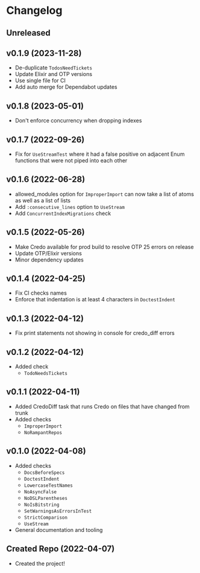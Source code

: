 # Changelog

## Unreleased

## v0.1.9 (2023-11-28)

- De-duplicate `TodosNeedTickets`
- Update Elixir and OTP versions
- Use single file for CI
- Add auto merge for Dependabot updates

## v0.1.8 (2023-05-01)

- Don't enforce concurrency when dropping indexes

## v0.1.7 (2022-09-26)

- Fix for `UseStreamTest` where it had a false positive on adjacent Enum functions that were not piped into each other

## v0.1.6 (2022-06-28)

- allowed_modules option for `ImproperImport` can now take a list of atoms as well as a list of lists
- Add `:consecutive_lines` option to `UseStream`
- Add `ConcurrentIndexMigrations` check

## v0.1.5 (2022-05-26)

- Make Credo available for prod build to resolve OTP 25 errors on release
- Update OTP/Elixir versions
- Minor dependency updates

## v0.1.4 (2022-04-25)

- Fix CI checks names
- Enforce that indentation is at least 4 characters in `DoctestIndent`

## v0.1.3 (2022-04-12)

- Fix print statements not showing in console for credo_diff errors

## v0.1.2 (2022-04-12)

- Added check
  - `TodoNeedsTickets`

## v0.1.1 (2022-04-11)

- Added CredoDiff task that runs Credo on files that have changed from trunk
- Added checks
  - `ImproperImport`
  - `NoRampantRepos`

## v0.1.0 (2022-04-08)

- Added checks
  - `DocsBeforeSpecs`
  - `DoctestIndent`
  - `LowercaseTestNames`
  - `NoAsyncFalse`
  - `NoDSLParentheses`
  - `NoIsBitstring`
  - `SetWarningsAsErrorsInTest`
  - `StrictComparison`
  - `UseStream`
- General documentation and tooling

## Created Repo (2022-04-07)

- Created the project!
